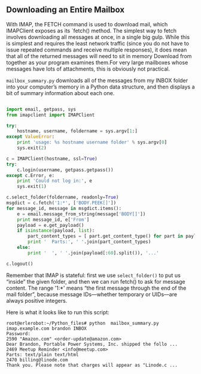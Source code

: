 ## Downloading an Entire Mailbox

With IMAP, the FETCH command is used to download mail, which IMAPClient exposes as its `fetch()
method.
The simplest way to fetch involves downloading all messages at once, in a single big gulp. While this
is simplest and requires the least network traffic (since you do not have to issue repeated commands and
receive multiple responses), it does mean that all of the returned messages will need to sit in memory
Download from together as your program examines them.For very large mailboxes whose messages have lots of
attachments, this is obviously not practical.

`mailbox_summary.py` downloads all of the messages from my INBOX folder into your computer’s memory in a
Python data structure, and then displays a bit of summary information about each one.
```python

import email, getpass, sys
from imapclient import IMAPClient

try:
    hostname, username, foldername = sys.argv[1:]
except ValueError:
    print 'usage: %s hostname username folder' % sys.argv[0]
    sys.exit(2)

c = IMAPClient(hostname, ssl=True)
try:
    c.login(username, getpass.getpass())
except c.Error, e:
    print 'Could not log in:', e
    sys.exit(1)

c.select_folder(foldername, readonly=True)
msgdict = c.fetch('1:*', ['BODY.PEEK[]'])
for message_id, message in msgdict.items():
    e = email.message_from_string(message['BODY[]'])
    print message_id, e['From']
    payload = e.get_payload()
    if isinstance(payload, list):
        part_content_types = [ part.get_content_type() for part in payload ]
        print '  Parts:', ' '.join(part_content_types)
    else:
        print '  ', ' '.join(payload[:60].split()), '...'

c.logout()
```
Remember that IMAP is stateful: first we use `select_folder()` to put us “inside” the given folder,
and then we can run fetch() to ask for message content.  The range '1:*' means “the first message through
the end of the mail folder”, because message IDs—whether temporary or UIDs—are always positive
integers.

Here is what it looks like to run this script:
```
root@erlerobot:~/Python_files# python  mailbox_summary.py imap.example.com brandon INBOX
Password:
2590 "Amazon.com" <order-update@amazon.com>
Dear Brandon, Portable Power Systems, Inc. shipped the follo ...
2469 Meetup Reminder <info@meetup.com>
Parts: text/plain text/html
2470 billing@linode.com
Thank you. Please note that charges will appear as "Linode.c ...
```
